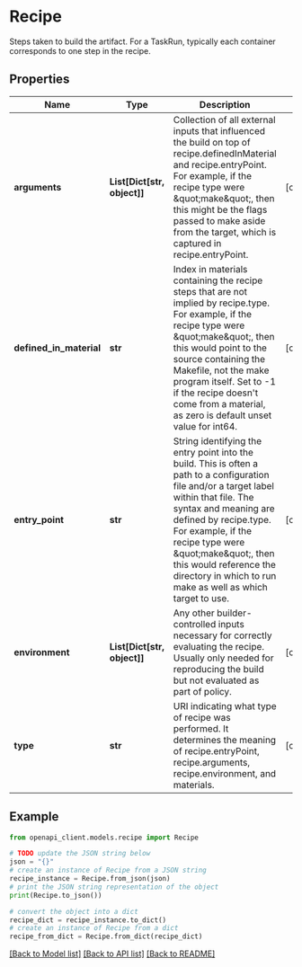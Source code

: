 # Recipe

Steps taken to build the artifact. For a TaskRun, typically each container corresponds to one step in the recipe.

## Properties

Name | Type | Description | Notes
------------ | ------------- | ------------- | -------------
**arguments** | **List[Dict[str, object]]** | Collection of all external inputs that influenced the build on top of recipe.definedInMaterial and recipe.entryPoint. For example, if the recipe type were \&quot;make\&quot;, then this might be the flags passed to make aside from the target, which is captured in recipe.entryPoint. | [optional] 
**defined_in_material** | **str** | Index in materials containing the recipe steps that are not implied by recipe.type. For example, if the recipe type were \&quot;make\&quot;, then this would point to the source containing the Makefile, not the make program itself. Set to -1 if the recipe doesn&#39;t come from a material, as zero is default unset value for int64. | [optional] 
**entry_point** | **str** | String identifying the entry point into the build. This is often a path to a configuration file and/or a target label within that file. The syntax and meaning are defined by recipe.type. For example, if the recipe type were \&quot;make\&quot;, then this would reference the directory in which to run make as well as which target to use. | [optional] 
**environment** | **List[Dict[str, object]]** | Any other builder-controlled inputs necessary for correctly evaluating the recipe. Usually only needed for reproducing the build but not evaluated as part of policy. | [optional] 
**type** | **str** | URI indicating what type of recipe was performed. It determines the meaning of recipe.entryPoint, recipe.arguments, recipe.environment, and materials. | [optional] 

## Example

```python
from openapi_client.models.recipe import Recipe

# TODO update the JSON string below
json = "{}"
# create an instance of Recipe from a JSON string
recipe_instance = Recipe.from_json(json)
# print the JSON string representation of the object
print(Recipe.to_json())

# convert the object into a dict
recipe_dict = recipe_instance.to_dict()
# create an instance of Recipe from a dict
recipe_from_dict = Recipe.from_dict(recipe_dict)
```
[[Back to Model list]](../README.md#documentation-for-models) [[Back to API list]](../README.md#documentation-for-api-endpoints) [[Back to README]](../README.md)


